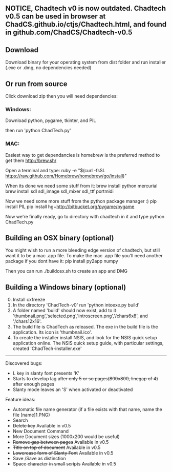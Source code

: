 ## NOTICE, Chadtech v0 is now outdated. Chadtech v0.5 can be used in browser at ChadCS.github.io/ctjs/Chadtech.html, and found in github.com/ChadCS/Chadtech-v0.5 

## Download 

Download binary for your operating system from dist folder and run installer (.exe or .dmg, no dependencies needed)

## Or run from source

Click download zip then you will need dependencies:

### Windows:

Download python, pygame, tkinter, and PIL

then run 'python ChadTech.py'

### MAC:

Easiest way to get dependancies is homebrew is the preferred method to get them http://brew.sh/

Open a terminal and type:
ruby -e "$(curl -fsSL https://raw.github.com/Homebrew/homebrew/go/install)"

When its done we need some stuff from it:
brew install python mercurial
brew install sdl sdl_image sdl_mixer sdl_ttf portmidi 

Now we need some more stuff from the python package manager :)
pip install PIL
pip install hg+http://bitbucket.org/pygame/pygame

Now we're finally ready, go to directory with chadtech in it and type
python ChadTech.py




## Building an OSX binary (optional)
You might wish to run a more bleeding edge version of chadtech, but still want it to be a mac .app file. To make the mac .app file you'll need another package if you dont have it:
pip install py2app numpy

Then you can run ./buildosx.sh to create an app and DMG

## Building a Windows binary (optional)

0. Install cxfreeze
1. In the directory 'ChadTech-v0' run 'python intoexe.py build' 
2. A folder named 'build' should now exist, add to it 'thumbnail.png','selected.png','introscreen.png','/chars6x8', and '/chars12x16'.
3. The build file is ChadTech as released. The exe in the build file is the application. Its icon is 'thumbnail.ico'. 
4. To create the installer install NSIS, and look for the NSIS quick setup application online. The NSIS quick setup guide, with particular settings, created 'ChadTech-installer.exe'


----------------------------------------------

Discovered bugs:

* L key in slanty font presents 'K'
* Starts to develop lag ~~after only 5 or so pages(800x800, linegap of 4)~~ after enough pages
* Slanty mode leaves an 'S' when activated or deactivated

Feature ideas:

* Automatic file name generator (if a file exists with that name, name the file [name]1.PNG)
* Search
* ~~Delete key~~ Available in v0.5
* New Document Command
* More Document sizes (1000x200 would be useful)
* ~~Remove gap between pages~~ Available in v0.5
* ~~Title on top of document~~ Available in v0.5
* ~~Lowercase form of Slanty Font~~ Available in v0.5
* Save /Save as distinction
* ~~Space character in small scripts~~ Available in v0.5
